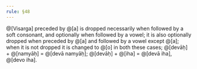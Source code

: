 ```yaml
---
rule: §48
---
```


@[Visarga] preceded by @[a] is dropped necessarily when followed by a soft consonant, and optionally when followed by a vowel; it is also optionally dropped when preceded by @[a] and followed by a vowel except @[a]; when it is not dropped it is changed to @[o] in both these cases; @[devāḥ] + @[namyāḥ] = @[devā namyāḥ]; @[devāḥ] + @[iha] = @[devā iha], @[devo iha].